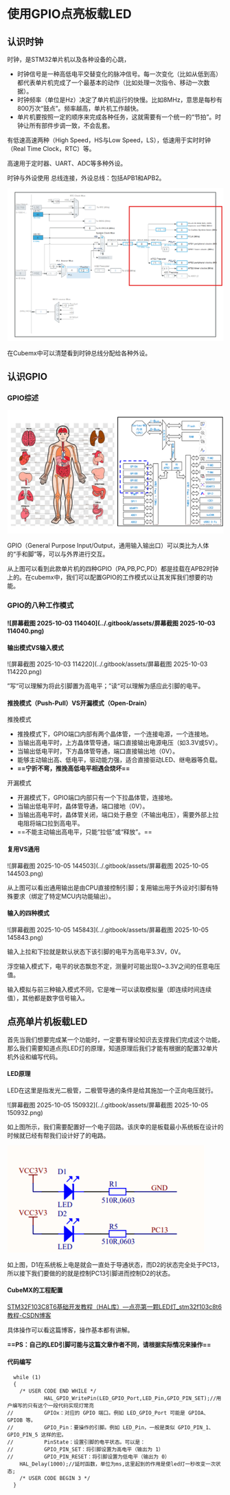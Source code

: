 # 使用GPIO点亮板载LED

## 认识时钟

时钟，是STM32单片机以及各种设备的心跳，

-   时钟信号是一种高低电平交替变化的脉冲信号。每一次变化（比如从低到高）都代表单片机完成了一个最基本的动作（比如处理一次指令、移动一次数据）。
-   时钟频率（单位是Hz）决定了单片机运行的快慢。比如8MHz，意思是每秒有800万次“鼓点”。频率越高，单片机工作越快。
-   单片机要按照一定的顺序来完成各种任务，这就需要有一个统一的“节拍”。时钟让所有部件步调一致，不会乱套。

有低速高速两种（High Speed，HS与Low Speed，LS），低速用于实时时钟（Real Time Clock，RTC）等。

高速用于定时器、UART、ADC等多种外设。

时钟与外设使用 总线连接，外设总线：包括APB1和APB2。

![image-20250927222359299](../.gitbook/assets/image-20250927222359299.png)

在Cubemx中可以清楚看到时钟总线分配给各种外设。

## 认识GPIO

### GPIO综述

![image-20251003112958102](../.gitbook/assets/image-20251003112958102.png)



GPIO（General Purpose Input/Output，通用输入输出口）可以类比为人体的“手和脚”等，可以与外界进行交互。

从上图可以看到此款单片机的四种GPIO（PA,PB,PC,PD）都是挂载在APB2时钟上的。在cubemx中，我们可以配置GPIO的工作模式以让其发挥我们想要的功能。

### GPIO的八种工作模式

#### ![屏幕截图 2025-10-03 114040](../.gitbook/assets/屏幕截图 2025-10-03 114040.png)

#### 输出模式VS输入模式

![屏幕截图 2025-10-03 114220](../.gitbook/assets/屏幕截图 2025-10-03 114220.png)

”写“可以理解为将此引脚置为高电平；”读“可以理解为感应此引脚的电平。

#### 推挽模式（Push-Pull）VS开漏模式（Open-Drain）

推挽模式

-   推挽模式下，GPIO端口内部有两个晶体管，一个连接电源，一个连接地。
-   当输出高电平时，上方晶体管导通，端口直接输出电源电压（如3.3V或5V）。
-   当输出低电平时，下方晶体管导通，端口直接输出地（0V）。
-   能够主动输出高、低电平，驱动能力强，适合直接驱动LED、继电器等负载。
-   **==宁折不弯，推挽高低电平相遇会烧坏==**

开漏模式

-   开漏模式下，GPIO端口内部只有一个下拉晶体管，连接地。
-   当输出低电平时，晶体管导通，端口接地（0V）。
-   当输出高电平时，晶体管关闭，端口处于悬空（不输出电压），需要外部上拉电阻将端口拉到高电平。
-   ==不能主动输出高电平，只能“拉低”或“释放”。==

#### 复用VS通用

![屏幕截图 2025-10-05 144503](../.gitbook/assets/屏幕截图 2025-10-05 144503.png)

从上图可以看出通用输出是由CPU直接控制引脚；复用输出用于外设对引脚有特殊要求（绑定了特定MCU内功能输出）。

#### 输入的四种模式

![屏幕截图 2025-10-05 145843](../.gitbook/assets/屏幕截图 2025-10-05 145843.png)

输入上拉和下拉就是默认状态下该引脚的电平为高电平3.3V，0V。

浮空输入模式下，电平的状态飘忽不定，测量时可能出现0~3.3V之间的任意电压值。

输入模拟与前三种输入模式不同，它是唯一可以读取模拟量（即连续时间连续值），其他都是数字信号输入。

## 点亮单片机板载LED

首先当我们想要完成某一个功能时，一定要有理论知识去支撑我们完成这个功能，那么我们需要知道点亮LED灯的原理，知道原理后我们才能有根据的配置32单片机外设和编写代码。

#### LED原理

LED在这里是指发光二极管，二极管导通的条件是给其施加一个正向电压就行。

![屏幕截图 2025-10-05 150932](../.gitbook/assets/屏幕截图 2025-10-05 150932.png)

如上图所示，我们需要配置好一个电子回路。该庆幸的是板载最小系统板在设计的时候就已经有帮我们设计好了的电路。

![image-20251006144857608](../.gitbook/assets/image-20251006144857608.png)

如上图，D1在系统板上电是就会一直处于导通状态，而D2的状态完全处于PC13，所以接下我们要做的的就是控制PC13引脚进而控制D2的状态。

#### CubeMX的工程配置

[STM32F103C8T6基础开发教程（HAL库）—点亮第一颗LED灯_stm32f103c8t6 教程-CSDN博客](https://blog.csdn.net/qq_38191568/article/details/126021237)

具体操作可以看这篇博客，操作基本都有讲解。

**==PS：自己的LED引脚可能与这篇文章作者不同，请根据实际情况来操作==**

#### 代码编写

```
  while (1)
  {
    /* USER CODE END WHILE */
			HAL_GPIO_WritePin(LED_GPIO_Port,LED_Pin,GPIO_PIN_SET);//用户编写的只有这个一段代码实现灯常亮
//			GPIOx：对应的 GPIO 端口。例如 LED_GPIO_Port 可能是 GPIOA、GPIOB 等。
//			GPIO_Pin：要操作的引脚。例如 LED_Pin，一般是类似 GPIO_PIN_1、GPIO_PIN_5 这样的宏。
//			PinState：设置引脚的电平状态。可以是：
//			GPIO_PIN_SET：将引脚设置为高电平（输出为 1）
//			GPIO_PIN_RESET：将引脚设置为低电平（输出为 0）
	HAL_Delay(1000);//延时函数，单位为ms,这里起到的作用是使led灯一秒改变一次状态;
    /* USER CODE BEGIN 3 */
  }
```




